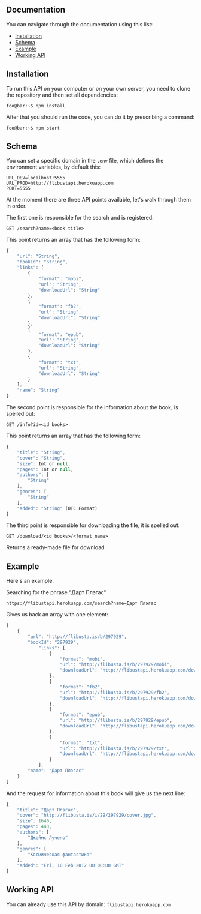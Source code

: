## Documentation

You can navigate through the documentation using this list:

* [Installation](https://github.com/XJIEBA/flibusta-api#installation)
* [Schema](https://github.com/XJIEBA/flibusta-api#schema)
* [Example](https://github.com/XJIEBA/flibusta-api#example)
* [Working API](https://github.com/XJIEBA/flibusta-api#working-api)

## Installation

To run this API on your computer or on your own server, you need to clone the repository and then set all dependencies:

```console
foo@bar:~$ npm install
```

After that you should run the code, you can do it by prescribing a command:

```console
foo@bar:~$ npm start
```

## Schema

You can set a specific domain in the `.env` file, which defines the environment variables, by default this:

```console
URL_DEV=localhost:5555
URL_PROD=http://flibustapi.herokuapp.com
PORT=5555
```

At the moment there are three API points available, let's walk through them in order.

The first one is responsible for the search and is registered:

```console
GET /search?name=<book title>
```

This point returns an array that has the following form:

```javascript
{
	"url": "String",
	"bookId": "String",
	"links": [
		{
			"format": "mobi",
			"url": "String",
			"downloadUrl": "String"
		},
		{
			"format": "fb2",
			"url": "String",
			"downloadUrl": "String"
		},
		{
			"format": "epub",
			"url": "String",
			"downloadUrl": "String"
		},
		{
			"format": "txt",
			"url": "String",
			"downloadUrl": "String"
		}
	],
	"name": "String"
}
```

The second point is responsible for the information about the book, is spelled out:

```console
GET /info?id=<id books>
```

This point returns an array that has the following form:

```javascript
{
	"title": "String",
	"cover": "String",
	"size": Int or null,
	"pages": Int or null,
	"authors": [
		"String"
	],
	"genres": [
		"String"
	],
	"added": "String" (UTC Format)
}
```

The third point is responsible for downloading the file, it is spelled out:

```console
GET /download/<id books>/<format name>
```

Returns a ready-made file for download.

## Example

Here's an example.

Searching for the phrase "Дарт Плэгас"

```console
https://flibustapi.herokuapp.com/search?name=Дарт Плэгас
```

Gives us back an array with one element:

```javascript
[
	{
		"url": "http://flibusta.is/b/297929",
		"bookId": "297929",
			"links": [
				{
					"format": "mobi",
					"url": "http://flibusta.is/b/297929/mobi",
					"downloadUrl": "http://flibustapi.herokuapp.com/download/297929/mobi"
				},
				{
					"format": "fb2",
					"url": "http://flibusta.is/b/297929/fb2",
					"downloadUrl": "http://flibustapi.herokuapp.com/download/297929/fb2"
				},
				{
					"format": "epub",
					"url": "http://flibusta.is/b/297929/epub",
					"downloadUrl": "http://flibustapi.herokuapp.com/download/297929/epub"
				},
				{
					"format": "txt",
					"url": "http://flibusta.is/b/297929/txt",
					"downloadUrl": "http://flibustapi.herokuapp.com/download/297929/txt"
				}
			],
		"name": "Дарт Плэгас"
	}
]
```

And the request for information about this book will give us the next line:

```javascript
{
	"title": "Дарт Плэгас",
	"cover": "http://flibusta.is/i/29/297929/cover.jpg",
	"size": 1646,
	"pages": 443,
	"authors": [
		"Джеймс Лучено"
	],
	"genres": [
		"Космическая фантастика"
	],
	"added": "Fri, 10 Feb 2012 00:00:00 GMT"
}
```

## Working API

You can already use this API by domain: `flibustapi.herokuapp.com`